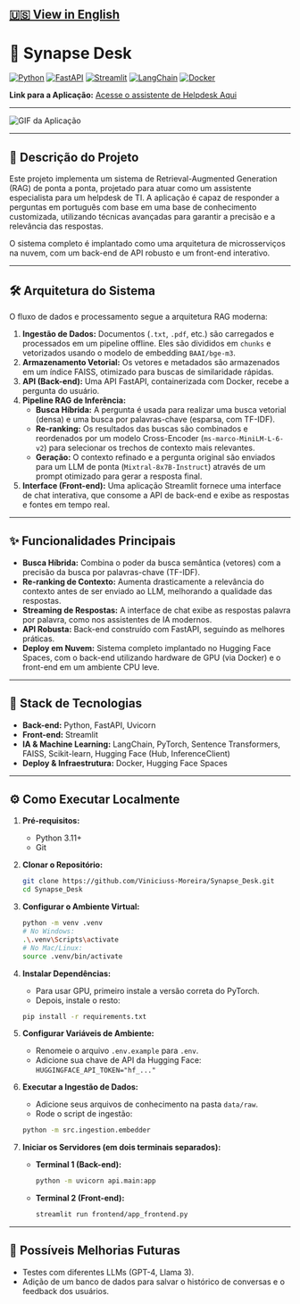 [🇺🇸 View in English](./README.md)
---
# 🤖 Synapse Desk

[![Python](https://img.shields.io/badge/Python-3.11-3776AB?style=for-the-badge&logo=python&logoColor=white)](https://www.python.org/)
[![FastAPI](https://img.shields.io/badge/FastAPI-0.100.0-009688?style=for-the-badge&logo=fastapi&logoColor=white)](https://fastapi.tiangolo.com/)
[![Streamlit](https://img.shields.io/badge/Streamlit-1.28.0-FF4B4B?style=for-the-badge&logo=streamlit&logoColor=white)](https://streamlit.io/)
[![LangChain](https://img.shields.io/badge/LangChain-0.1.0-F79533?style=for-the-badge&logo=langchain&logoColor=white)](https://www.langchain.com/)
[![Docker](https://img.shields.io/badge/Docker-20.10-2496ED?style=for-the-badge&logo=docker&logoColor=white)](https://www.docker.com/)

**Link para a Aplicação:** [Acesse o assistente de Helpdesk Aqui](https://vinimoreira-rag-frontend.hf.space)

---

![GIF da Aplicação](./img/demo.gif)

---

## 📖 Descrição do Projeto

Este projeto implementa um sistema de Retrieval-Augmented Generation (RAG) de ponta a ponta, projetado para atuar como um assistente especialista para um helpdesk de TI. A aplicação é capaz de responder a perguntas em português com base em uma base de conhecimento customizada, utilizando técnicas avançadas para garantir a precisão e a relevância das respostas.

O sistema completo é implantado como uma arquitetura de microsserviços na nuvem, com um back-end de API robusto e um front-end interativo.

---

## 🛠️ Arquitetura do Sistema

O fluxo de dados e processamento segue a arquitetura RAG moderna:

1.  **Ingestão de Dados:** Documentos (`.txt`, `.pdf`, etc.) são carregados e processados em um pipeline offline. Eles são divididos em `chunks` e vetorizados usando o modelo de embedding `BAAI/bge-m3`.
2.  **Armazenamento Vetorial:** Os vetores e metadados são armazenados em um índice FAISS, otimizado para buscas de similaridade rápidas.
3.  **API (Back-end):** Uma API FastAPI, containerizada com Docker, recebe a pergunta do usuário.
4.  **Pipeline RAG de Inferência:**
    * **Busca Híbrida:** A pergunta é usada para realizar uma busca vetorial (densa) e uma busca por palavras-chave (esparsa, com TF-IDF).
    * **Re-ranking:** Os resultados das buscas são combinados e reordenados por um modelo Cross-Encoder (`ms-marco-MiniLM-L-6-v2`) para selecionar os trechos de contexto mais relevantes.
    * **Geração:** O contexto refinado e a pergunta original são enviados para um LLM de ponta (`Mixtral-8x7B-Instruct`) através de um prompt otimizado para gerar a resposta final.
5.  **Interface (Front-end):** Uma aplicação Streamlit fornece uma interface de chat interativa, que consome a API de back-end e exibe as respostas e fontes em tempo real.

---

## ✨ Funcionalidades Principais

* **Busca Híbrida:** Combina o poder da busca semântica (vetores) com a precisão da busca por palavras-chave (TF-IDF).
* **Re-ranking de Contexto:** Aumenta drasticamente a relevância do contexto antes de ser enviado ao LLM, melhorando a qualidade das respostas.
* **Streaming de Respostas:** A interface de chat exibe as respostas palavra por palavra, como nos assistentes de IA modernos.
* **API Robusta:** Back-end construído com FastAPI, seguindo as melhores práticas.
* **Deploy em Nuvem:** Sistema completo implantado no Hugging Face Spaces, com o back-end utilizando hardware de GPU (via Docker) e o front-end em um ambiente CPU leve.

---

## 🚀 Stack de Tecnologias

* **Back-end:** Python, FastAPI, Uvicorn
* **Front-end:** Streamlit
* **IA & Machine Learning:** LangChain, PyTorch, Sentence Transformers, FAISS, Scikit-learn, Hugging Face (Hub, InferenceClient)
* **Deploy & Infraestrutura:** Docker, Hugging Face Spaces

---

## ⚙️ Como Executar Localmente

1.  **Pré-requisitos:**
    * Python 3.11+
    * Git

2.  **Clonar o Repositório:**
    ```bash
    git clone https://github.com/Viniciuss-Moreira/Synapse_Desk.git
    cd Synapse_Desk
    ```

3.  **Configurar o Ambiente Virtual:**
    ```bash
    python -m venv .venv
    # No Windows:
    .\.venv\Scripts\activate
    # No Mac/Linux:
    source .venv/bin/activate
    ```

4.  **Instalar Dependências:**
    * Para usar GPU, primeiro instale a versão correta do PyTorch.
    * Depois, instale o resto:
    ```bash
    pip install -r requirements.txt
    ```

5.  **Configurar Variáveis de Ambiente:**
    * Renomeie o arquivo `.env.example` para `.env`.
    * Adicione sua chave de API da Hugging Face: `HUGGINGFACE_API_TOKEN="hf_..."`

6.  **Executar a Ingestão de Dados:**
    * Adicione seus arquivos de conhecimento na pasta `data/raw`.
    * Rode o script de ingestão:
    ```bash
    python -m src.ingestion.embedder
    ```

7.  **Iniciar os Servidores (em dois terminais separados):**
    * **Terminal 1 (Back-end):**
      ```bash
      python -m uvicorn api.main:app
      ```
    * **Terminal 2 (Front-end):**
      ```bash
      streamlit run frontend/app_frontend.py
      ```

---

## 🔮 Possíveis Melhorias Futuras

* Testes com diferentes LLMs (GPT-4, Llama 3).
* Adição de um banco de dados para salvar o histórico de conversas e o feedback dos usuários.
